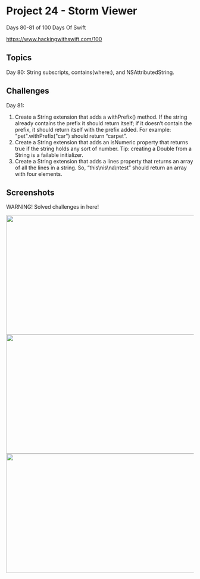 # Project 24 - Storm Viewer

Days 80-81 of 100 Days Of Swift

https://www.hackingwithswift.com/100

## Topics

Day 80: String subscripts, contains(where:), and NSAttributedString.

## Challenges

Day 81:

1. Create a String extension that adds a withPrefix() method. If the string already contains the prefix it should return itself; if it doesn’t contain the prefix, it should return itself with the prefix added. For example: "pet".withPrefix("car") should return “carpet”.
2. Create a String extension that adds an isNumeric property that returns true if the string holds any sort of number. Tip: creating a Double from a String is a failable initializer.
3. Create a String extension that adds a lines property that returns an array of all the lines in a string. So, “this\nis\na\ntest” should return an array with four elements.

## Screenshots

WARNING! Solved challenges in here!

<img src="https://github.com/vogtmano/Project-24/assets/92689831/0fcda5bd-4b98-451c-9545-d8aada7ac4e5" width=700 height=320>
<img src="https://github.com/vogtmano/Project-24/assets/92689831/f492a187-0859-475c-973f-fc560be9d9a9" width=700 height=320>
<img src="https://github.com/vogtmano/Project-24/assets/92689831/e4394156-57a0-4067-931e-742d4f4232dc" width=700 height=320>
